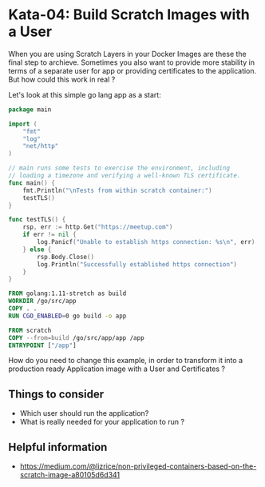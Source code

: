 # Kata-04: Build Scratch Images with a User


When you are using Scratch Layers in your Docker Images are these the final step to archieve. Sometimes you also want to provide more stability in terms of a separate user for app or providing certificates to the application. But how could this work in real ? 

Let's look at this simple go lang app as a start:
```go
package main

import (
	"fmt"
	"log"
	"net/http"
)

// main runs some tests to exercise the environment, including
// loading a timezone and verifying a well-known TLS certificate.
func main() {
	fmt.Println("\nTests from within scratch container:")
	testTLS()
}

func testTLS() {
	rsp, err := http.Get("https://meetup.com")
	if err != nil {
		log.Panicf("Unable to establish https connection: %s\n", err)
	} else {
		rsp.Body.Close()
		log.Println("Successfully established https connection")
	}
}
```

```Dockerfile
FROM golang:1.11-stretch as build
WORKDIR /go/src/app
COPY . .
RUN CGO_ENABLED=0 go build -o app 

FROM scratch
COPY --from=build /go/src/app/app /app
ENTRYPOINT ["/app"]
```

How do you need to change this example, in order to transform it into a production ready Application image with a User and Certificates ?

## Things to consider

* Which user should run the application?
* What is really needed for your application to run ?


## Helpful information

* https://medium.com/@lizrice/non-privileged-containers-based-on-the-scratch-image-a80105d6d341
